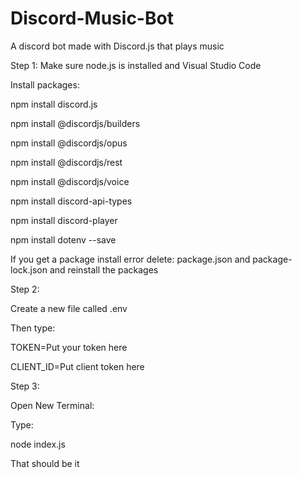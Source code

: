 # Discord-Music-Bot
A discord bot made with Discord.js that plays music

Step 1: 
Make sure node.js is installed
and Visual Studio Code

Install packages:

npm install discord.js

npm install @discordjs/builders

npm install @discordjs/opus

npm install @discordjs/rest

npm install @discordjs/voice

npm install discord-api-types

npm install discord-player

npm install dotenv --save

If you get a package install error delete: package.json and package-lock.json and reinstall the packages

Step 2:

Create a new file called .env

Then type:

TOKEN=Put your token here

CLIENT_ID=Put client token here

Step 3:

Open New Terminal:

Type:

node index.js

That should be it

